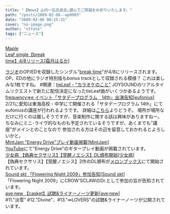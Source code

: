 ```yaml
---
title: "【News】山内一弘氏逝去…謹んでご冥福をお祈りいたします。"
path: "/posts/2009-02-06--wp0985"
date: "2009-02-06 00:15:31"
cover: "no-image.png"
author: "stfate"
tags: ["ニュース"]
---
```


<style type="text/css">
<!--
p {white-space: pre-wrap};
-->
</style>

<a class="topics" href="http://shimotsukin.com/" target="_blank">Maple Leaf single【break time】4/8リリース</a><span class="junre">[<a href="http://shimotsukin.com/" target="_blank">霜月はるか</a>]</span>
<div class="news"><a href="http://www.timerocket.co.jp/fmc/" target="_blank">ラジオ</a>のOP/EDを収録したシングル"<a href="http://www.team-e.co.jp/products/kdsd-00272.html" target="_blank">break time</a>"が4/8にリリースされます。
OP、EDの他にラジオ特別版もbonus trackとして収録される模様？
これは楽しみな1枚ですね。
#関連：<a href="http://tieleaf.net/" target="_blank">tieLeaf - "カラオケのこと"</a>
JOYSOUNDのリアルタイムリクエストで新たに配信決定になったtieLeaf曲がいくつかあるようです。</div>
<a class="topics" href="http://eufonius.net/" target="_blank">frequency⇒e イベント「サタデープログラム　14th」出演告知</a><span class="junre">[<a href="http://eufonius.net/" target="_blank">eufonius</a>]</span>
<div class="news">2/21に愛知は東海高校・中学にて開催される「サタデープログラム 14th」にてeufoniusの講座が行われるようです。
詳細は<a href="http://www.satprogram.net/listt3.html" target="_blank">こちら</a>よりどうぞ。
場所が場所なだけに行くのは厳しそうですが、音楽制作に関する話は興味がありますねー。
ちなみにミニ･ライヴ的なものも予定されているそうですが、あくまでも"講座"がメインとのことなので
参加される方はその辺を留意しておかれるとよろしいかと。</div>
<a class="topics" href="http://ameblo.jp/mint-jam/" target="_blank">MintJam "Energy Drive"プレイ動画掲載</a><span class="junre">[<a href="http://www.mintjam.net/mj/index.html" target="_blank">MintJam</a>]</span>
<div class="news"><a href="http://www.youtube.com/watch?v=ZCMZT5SsmDA" target="_blank">YouTube</a>にて"Energy Drive"のギタープレイ動画が掲載されています。</div>
<a class="topics" href="http://www.girldisease.com/" target="_blank">少女病 【偽典セクサリス】【覚醒ノエシス】DL頒布開始</a><span class="junre">[<a href="http://www.girldisease.com/" target="_blank">少女病</a>]</span>
<div class="news">【偽典セクサリス】【覚醒ノエシス】2作のDL頒布が<a href="http://www.melonbooks.com/affiliate/go/affiliate_id/AF0000006557" target="_blank">メロンブックス</a>にて開始されています。</div>
<a class="topics" href="http://tuutenn.s66.xrea.com/" target="_blank">Sound skt 「Flowering Night 2009」参加告知</a><span class="junre">[<a href="http://tuutenn.s66.xrea.com/" target="_blank">Sound skt</a>]</span>
<div class="news">「Flowering Night 2009」にCROW'SCLAWのDr.として参加の旨が告知されています。</div>
<a class="topics" href="http://www.avenew.jp/" target="_blank">ave;new 【casket】試聴&ライナーノーツ更新</a><span class="junre">[<a href="http://www.avenew.jp/" target="_blank">ave;new</a>]</span>
<div class="news">#11."淡雪" #12."Divine"、#13."∞LOVERS"の試聴&ライナーノーツが公開されています。</div>
